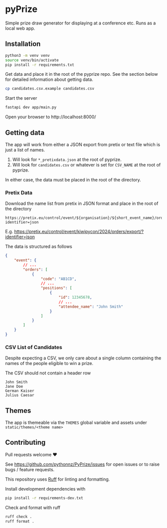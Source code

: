 # pyPrize

Simple prize draw generator for displaying at a conference etc. Runs as a local web app.

## Installation

```bash
python3 -m venv venv
source venv/bin/activate
pip install -r requirements.txt
```

Get data and place it in the root of the pyprize repo. See the section below for detailed information about getting data.

```bash
cp candidates.csv.example candidates.csv
```

Start the server

```bash
fastapi dev app/main.py
```

Open your browser to http://localhost:8000/

## Getting data

The app will work from either a JSON export from pretix or text file which is just a list of names.

 1. Will look for `*_pretixdata.json` at the root of pyprize.
 2. Will look for `candidates.csv` or whatever is set for `CSV_NAME` at the root of pyprize.

In either case, the data must be placed in the root of the directory.

### Pretix Data

Download the name list from pretix in JSON format and place in the root of the directory

```
https://pretix.eu/control/event/${organisation}/${short_event_name}/orders/export/?identifier=json
```
E.g. https://pretix.eu/control/event/kiwipycon/2024/orders/export/?identifier=json

The data is structured as follows

```json
{
    "event": {
        // ...
        "orders": [
            {
                "code": "AB1CD",
                // ...
                "positions": [
                    {
                        "id": 12345678,
                        // ...
                        "attendee_name": "John Smith"
                    }
                ]
            }
        ]
    }
}
```

### CSV List of Candidates

Despite expecting a CSV, we only care about a single column containing the names of the people eligible to win a prize.

The CSV should not contain a header row

```
John Smith
Jane Doe
German Kaiser
Julius Caesar
```

## Themes

The app is themeable via the `THEMES` global variable and assets under `static/themes/<theme name>`

## Contributing

Pull requests welcome ❤️

See https://github.com/pythonnz/PyPrize/issues for open issues or to raise bugs / feature requests.

This repository uses [Ruff](https://docs.astral.sh/ruff/) for linting and formatting.

Install development dependencies with

```bash
pip install -r requirements-dev.txt
```

Check and format with ruff

```bash
ruff check .
ruff format .
```
